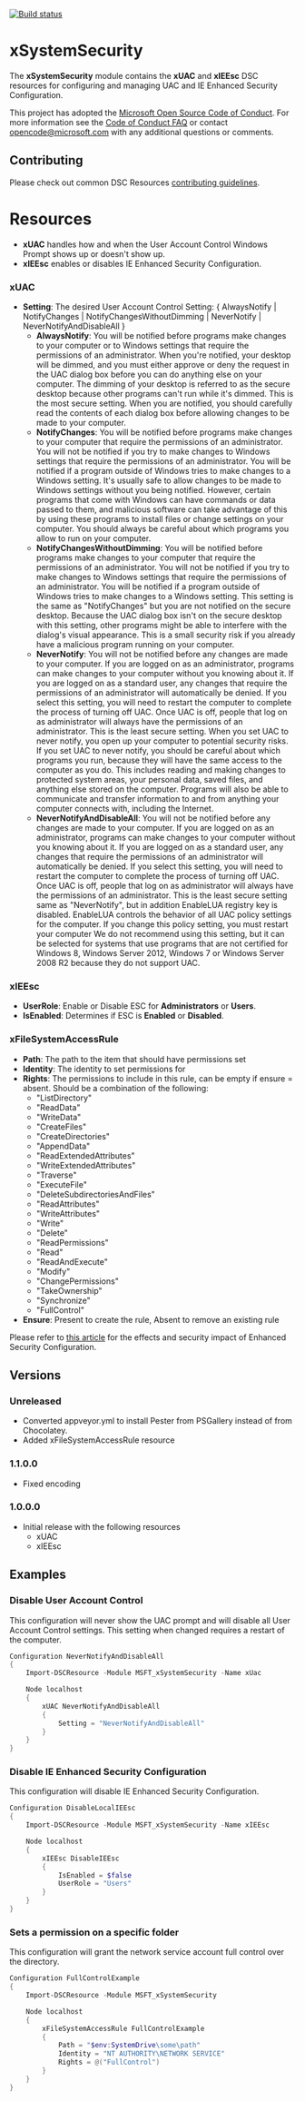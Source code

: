 [![Build status](https://ci.appveyor.com/api/projects/status/u3h1665qqneo98bh/branch/master?svg=true)](https://ci.appveyor.com/project/PowerShell/xsystemsecurity/branch/master)

# xSystemSecurity

The **xSystemSecurity** module contains the **xUAC** and **xIEEsc** DSC resources for configuring and managing UAC and IE Enhanced Security Configuration. 

This project has adopted the [Microsoft Open Source Code of Conduct](https://opensource.microsoft.com/codeofconduct/).
For more information see the [Code of Conduct FAQ](https://opensource.microsoft.com/codeofconduct/faq/) or contact [opencode@microsoft.com](mailto:opencode@microsoft.com) with any additional questions or comments.

## Contributing
Please check out common DSC Resources [contributing guidelines](https://github.com/PowerShell/DscResource.Kit/blob/master/CONTRIBUTING.md).


# Resources

* **xUAC** handles how and when the User Account Control Windows Prompt shows up or doesn't show up. 
* **xIEEsc** enables or disables IE Enhanced Security Configuration.

### xUAC

* **Setting**: The desired User Account Control Setting: { AlwaysNotify | NotifyChanges | NotifyChangesWithoutDimming | NeverNotify | NeverNotifyAndDisableAll }
    - **AlwaysNotify**: You will be notified before programs make changes to your computer or to Windows settings that require the permissions of an administrator.
    When you're notified, your desktop will be dimmed, and you must either approve or deny the request in the UAC dialog box before you can do anything else on your computer. 
    The dimming of your desktop is referred to as the secure desktop because other programs can't run while it's dimmed.
    This is the most secure setting.
    When you are notified, you should carefully read the contents of each dialog box before allowing changes to be made to your computer.
    - **NotifyChanges**: You will be notified before programs make changes to your computer that require the permissions of an administrator.
    You will not be notified if you try to make changes to Windows settings that require the permissions of an administrator.
    You will be notified if a program outside of Windows tries to make changes to a Windows setting.
    It's usually safe to allow changes to be made to Windows settings without you being notified. 
    However, certain programs that come with Windows can have commands or data passed to them, and malicious software can take advantage of this by using these programs to install files or change settings on your computer. 
    You should always be careful about which programs you allow to run on your computer.
    - **NotifyChangesWithoutDimming**: You will be notified before programs make changes to your computer that require the permissions of an administrator.
    You will not be notified if you try to make changes to Windows settings that require the permissions of an administrator.
    You will be notified if a program outside of Windows tries to make changes to a Windows setting.
    This setting is the same as "NotifyChanges" but you are not notified on the secure desktop.
    Because the UAC dialog box isn't on the secure desktop with this setting, other programs might be able to interfere with the dialog's visual appearance. 
    This is a small security risk if you already have a malicious program running on your computer.
    - **NeverNotify**: You will not be notified before any changes are made to your computer. 
    If you are logged on as an administrator, programs can make changes to your computer without you knowing about it.
    If you are logged on as a standard user, any changes that require the permissions of an administrator will automatically be denied.
    If you select this setting, you will need to restart the computer to complete the process of turning off UAC. 
    Once UAC is off, people that log on as administrator will always have the permissions of an administrator.
    This is the least secure setting. When you set UAC to never notify, you open up your computer to potential security risks.
    If you set UAC to never notify, you should be careful about which programs you run, because they will have the same access to the computer as you do. 
    This includes reading and making changes to protected system areas, your personal data, saved files, and anything else stored on the computer. 
    Programs will also be able to communicate and transfer information to and from anything your computer connects with, including the Internet.
    - **NeverNotifyAndDisableAll**: You will not be notified before any changes are made to your computer. 
    If you are logged on as an administrator, programs can make changes to your computer without you knowing about it.
    If you are logged on as a standard user, any changes that require the permissions of an administrator will automatically be denied.
    If you select this setting, you will need to restart the computer to complete the process of turning off UAC. 
    Once UAC is off, people that log on as administrator will always have the permissions of an administrator.
    This is the least secure setting same as "NeverNotify", but in addition EnableLUA registry key is disabled.
    EnableLUA controls the behavior of all UAC policy settings for the computer. 
    If you change this policy setting, you must restart your computer
    We do not recommend using this setting, but it can be selected for systems that use programs that are not certified for Windows 8, Windows Server 2012, Windows 7 or Windows Server 2008 R2 because they do not support UAC.

### xIEEsc

* **UserRole**: Enable or Disable ESC for **Administrators** or **Users**.
* **IsEnabled**: Determines if ESC is **Enabled** or **Disabled**.

### xFileSystemAccessRule

* **Path**: The path to the item that should have permissions set
* **Identity**: The identity to set permissions for
* **Rights**: The permissions to include in this rule, can be empty if ensure = absent. Should be a combination of the following:
    * "ListDirectory"
    * "ReadData"
    * "WriteData"
    * "CreateFiles"
    * "CreateDirectories"
    * "AppendData"
    * "ReadExtendedAttributes"
    * "WriteExtendedAttributes"
    * "Traverse"
    * "ExecuteFile"
    * "DeleteSubdirectoriesAndFiles"
    * "ReadAttributes"
    * "WriteAttributes"
    * "Write"
    * "Delete"
    * "ReadPermissions"
    * "Read"
    * "ReadAndExecute"
    * "Modify"
    * "ChangePermissions"
    * "TakeOwnership"
    * "Synchronize"
    * "FullControl" 
* **Ensure**: Present to create the rule, Absent to remove an existing rule

Please refer to [this article](http://technet.microsoft.com/en-us/library/dd883248(v=ws.10).aspx) for the effects and security impact of Enhanced Security Configuration. 


## Versions

### Unreleased
* Converted appveyor.yml to install Pester from PSGallery instead of from Chocolatey.
* Added xFileSystemAccessRule resource

### 1.1.0.0

* Fixed encoding

### 1.0.0.0

* Initial release with the following resources 
    - xUAC
    - xIEEsc 

## Examples
### Disable User Account Control 

This configuration will never show the UAC prompt and will disable all User Account Control settings. 
This setting when changed requires a restart of the computer.

```powershell
Configuration NeverNotifyAndDisableAll
{
    Import-DSCResource -Module MSFT_xSystemSecurity -Name xUac

    Node localhost
    {
        xUAC NeverNotifyAndDisableAll
        {
            Setting = "NeverNotifyAndDisableAll"
        }
    }
} 
```

### Disable IE Enhanced Security Configuration

This configuration will disable IE Enhanced Security Configuration. 

```powershell
Configuration DisableLocalIEEsc
{
    Import-DSCResource -Module MSFT_xSystemSecurity -Name xIEEsc

    Node localhost
    {
        xIEEsc DisableIEEsc
        {
            IsEnabled = $false
            UserRole = "Users"
        }
    }
}
```

### Sets a permission on a specific folder

This configuration will grant the network service account full control over the directory.

```powershell
Configuration FullControlExample
{
    Import-DSCResource -Module MSFT_xSystemSecurity

    Node localhost
    {
        xFileSystemAccessRule FullControlExample
        {
            Path = "$env:SystemDrive\some\path"
            Identity = "NT AUTHORITY\NETWORK SERVICE"
            Rights = @("FullControl")
        }
    }
}
```